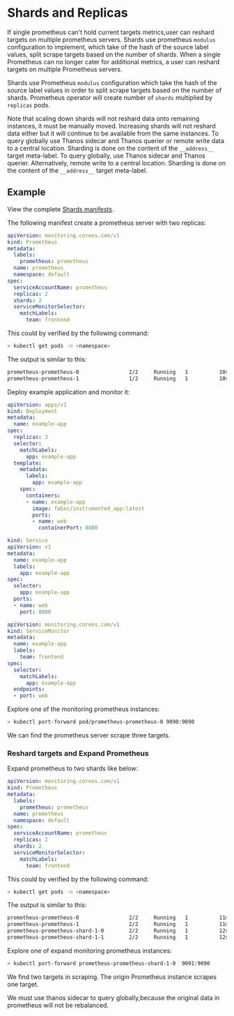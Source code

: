 # Shards and Replicas

If single prometheus can't hold current targets metrics,user can reshard targets on multiple prometheus servers.
Shards use prometheus `modulus` configuration to implement, which take of the hash of the source label values, split scrape targets based on the number of shards.
When a single Prometheus can no longer cater for additional metrics, a user can reshard targets on multiple Prometheus servers.

Shards use Prometheus `modulus` configuration which take the hash of the source label values in order to split scrape targets based on the number of shards.
Prometheus operator will create number of `shards` multiplied by `replicas` pods.

Note that scaling down shards will not reshard data onto remaining instances, it must be manually moved. Increasing shards will not reshard data either but it will continue to be available from the same instances.
To query globally use Thanos sidecar and Thanos querier or remote write data to a central location. Sharding is done on the content of the `__address__` target meta-label.
To query globally, use Thanos sidecar and Thanos querier. Alternatively, remote write to a central location. Sharding is done on the content of the `__address__` target meta-label.
## Example

View the complete [Shards manifests](../../example/shards).

The following manifest create a prometheus server with two replicas:

```yaml mdox-exec="cat example/shards/prometheus.yaml"
apiVersion: monitoring.coreos.com/v1
kind: Prometheus
metadata:
  labels:
    prometheus: prometheus
  name: prometheus
  namespace: default
spec:
  serviceAccountName: prometheus
  replicas: 2
  shards: 2
  serviceMonitorSelector:
    matchLabels:
      team: frontend
```

This could by verified by the following command:

```bash
> kubectl get pods -n <namespace>
```

The output is similar to this:

```bash
prometheus-prometheus-0                2/2     Running   1          10s
prometheus-prometheus-1                1/2     Running   1          10s
```

Deploy example application and monitor it:

```yaml mdox-exec="cat example/shards/example-app-deployment.yaml"
apiVersion: apps/v1
kind: Deployment
metadata:
  name: example-app
spec:
  replicas: 3
  selector:
    matchLabels:
      app: example-app
  template:
    metadata:
      labels:
        app: example-app
    spec:
      containers:
      - name: example-app
        image: fabxc/instrumented_app:latest
        ports:
        - name: web
          containerPort: 8080
```

```yaml mdox-exec="cat example/shards/example-app-service.yaml"
kind: Service
apiVersion: v1
metadata:
  name: example-app
  labels:
    app: example-app
spec:
  selector:
    app: example-app
  ports:
  - name: web
    port: 8080
```

```yaml mdox-exec="cat example/shards/example-app-service-monitor.yaml"
apiVersion: monitoring.coreos.com/v1
kind: ServiceMonitor
metadata:
  name: example-app
  labels:
    team: frontend
spec:
  selector:
    matchLabels:
      app: example-app
  endpoints:
  - port: web
```

Explore one of the monitoring prometheus instances:

```bash
> kubectl port-forward pod/prometheus-prometheus-0 9090:9090
```

We can find the prometheus server scrape three targets.

### Reshard targets and Expand Prometheus

Expand prometheus to two shards like below:

```yaml mdox-exec="cat example/shards/prometheus.yaml"
apiVersion: monitoring.coreos.com/v1
kind: Prometheus
metadata:
  labels:
    prometheus: prometheus
  name: prometheus
  namespace: default
spec:
  serviceAccountName: prometheus
  replicas: 2
  shards: 2
  serviceMonitorSelector:
    matchLabels:
      team: frontend
```

This could by verified by the following command:

```bash
> kubectl get pods -n <namespace>
```

The output is similar to this:

```bash
prometheus-prometheus-0                2/2     Running   1          11m
prometheus-prometheus-1                2/2     Running   1          11m
prometheus-prometheus-shard-1-0        2/2     Running   1          12s
prometheus-prometheus-shard-1-1        2/2     Running   1          12s
```

Explore one of expand monitoring prometheus instances:

```bash
> kubectl port-forward prometheus-prometheus-shard-1-0  9091:9090
```

We find two targets in scraping. The origin Prometheus instance scrapes one target.

We must use thanos sidecar to query globally,because the original data in prometheus will not be rebalanced.
